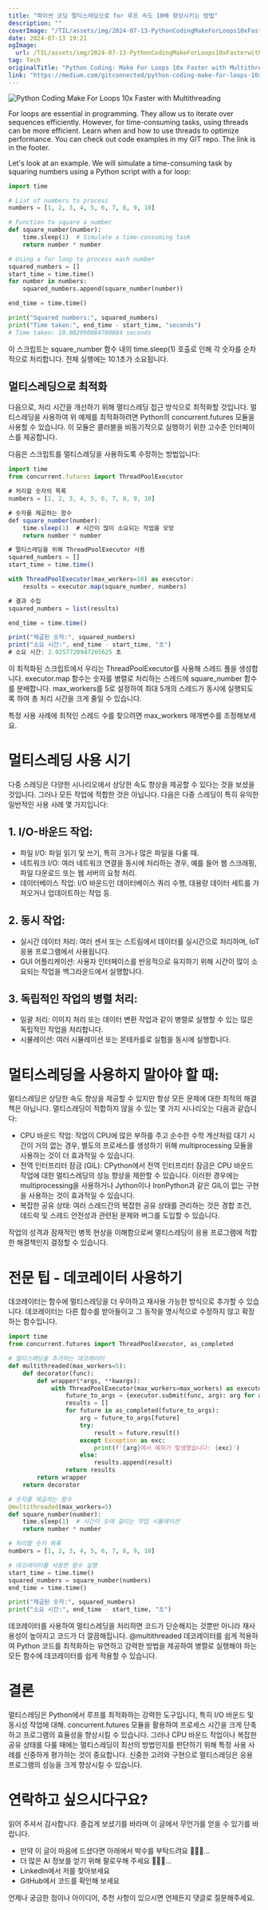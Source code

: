 ```yaml
---
title: "파이썬 코딩 멀티스레딩으로 for 루프 속도 10배 향상시키는 방법"
description: ""
coverImage: "/TIL/assets/img/2024-07-13-PythonCodingMakeForLoops10xFasterwithMultithreading_0.png"
date: 2024-07-13 19:21
ogImage: 
  url: /TIL/assets/img/2024-07-13-PythonCodingMakeForLoops10xFasterwithMultithreading_0.png
tag: Tech
originalTitle: "Python Coding: Make For Loops 10x Faster with Multithreading"
link: "https://medium.com/gitconnected/python-coding-make-for-loops-10x-faster-with-multithreading-63c3d5c5d9d9"
---
```




![Python Coding Make For Loops 10x Faster with Multithreading](/TIL/assets/img/2024-07-13-PythonCodingMakeForLoops10xFasterwithMultithreading_0.png)

For loops are essential in programming. They allow us to iterate over sequences efficiently. However, for time-consuming tasks, using threads can be more efficient. Learn when and how to use threads to optimize performance. You can check out code examples in my GIT repo. The link is in the footer.

Let's look at an example. We will simulate a time-consuming task by squaring numbers using a Python script with a for loop:

```python
import time

# List of numbers to process
numbers = [1, 2, 3, 4, 5, 6, 7, 8, 9, 10]

# Function to square a number
def square_number(number):
    time.sleep(1)  # Simulate a time-consuming task
    return number * number

# Using a for loop to process each number
squared_numbers = []
start_time = time.time()
for number in numbers:
    squared_numbers.append(square_number(number))

end_time = time.time()

print("Squared numbers:", squared_numbers)
print("Time taken:", end_time - start_time, "seconds")
# Time taken: 10.082990884780884 seconds
```


<div class="content-ad"></div>

이 스크립트는 square_number 함수 내의 time.sleep(1) 호출로 인해 각 숫자를 순차적으로 처리합니다. 전체 실행에는 10.1초가 소요됩니다.

## 멀티스레딩으로 최적화

다음으로, 처리 시간을 개선하기 위해 멀티스레딩 접근 방식으로 최적화할 것입니다. 멀티스레딩을 사용하여 위 예제를 최적화하려면 Python의 concurrent.futures 모듈을 사용할 수 있습니다. 이 모듈은 콜러블을 비동기적으로 실행하기 위한 고수준 인터페이스를 제공합니다.

다음은 스크립트를 멀티스레딩을 사용하도록 수정하는 방법입니다:

<div class="content-ad"></div>

```js
import time
from concurrent.futures import ThreadPoolExecutor

# 처리할 숫자의 목록
numbers = [1, 2, 3, 4, 5, 6, 7, 8, 9, 10]

# 숫자를 제곱하는 함수
def square_number(number):
    time.sleep(1)  # 시간이 많이 소요되는 작업을 모방
    return number * number

# 멀티스레딩을 위해 ThreadPoolExecutor 사용
squared_numbers = []
start_time = time.time()

with ThreadPoolExecutor(max_workers=10) as executor:
    results = executor.map(square_number, numbers)

# 결과 수집
squared_numbers = list(results)

end_time = time.time()

print("제곱된 숫자:", squared_numbers)
print("소요 시간:", end_time - start_time, "초")
# 소요 시간: 2.0257720947265625 초
```

이 최적화된 스크립트에서 우리는 ThreadPoolExecutor를 사용해 스레드 풀을 생성합니다. executor.map 함수는 숫자를 병렬로 처리하는 스레드에 square_number 함수를 분배합니다. max_workers를 5로 설정하여 최대 5개의 스레드가 동시에 실행되도록 하여 총 처리 시간을 크게 줄일 수 있습니다.

특정 사용 사례에 최적인 스레드 수를 찾으려면 max_workers 매개변수를 조정해보세요.

# 멀티스레딩 사용 시기


<div class="content-ad"></div>

다중 스레딩은 다양한 시나리오에서 상당한 속도 향상을 제공할 수 있다는 것을 보셨을 것입니다. 그러나 모든 작업에 적합한 것은 아닙니다. 다음은 다중 스레딩이 특히 유익한 일반적인 사용 사례 몇 가지입니다:

## 1. I/O-바운드 작업:

- 파일 I/O: 파일 읽기 및 쓰기, 특히 크거나 많은 파일을 다룰 때.
- 네트워크 I/O: 여러 네트워크 연결을 동시에 처리하는 경우, 예를 들어 웹 스크래핑, 파일 다운로드 또는 웹 서버의 요청 처리.
- 데이터베이스 작업: I/O 바운드인 데이터베이스 쿼리 수행, 대용량 데이터 세트를 가져오거나 업데이트하는 작업 등.

## 2. 동시 작업:

<div class="content-ad"></div>

- 실시간 데이터 처리: 여러 센서 또는 스트림에서 데이터를 실시간으로 처리하며, IoT 응용 프로그램에서 사용됩니다.
- GUI 어플리케이션: 사용자 인터페이스를 반응적으로 유지하기 위해 시간이 많이 소요되는 작업을 백그라운드에서 실행합니다.

## 3. 독립적인 작업의 병렬 처리:

- 일괄 처리: 이미지 처리 또는 데이터 변환 작업과 같이 병렬로 실행할 수 있는 많은 독립적인 작업을 처리합니다.
- 시뮬레이션: 여러 시뮬레이션 또는 몬테카를로 실험을 동시에 실행합니다.

# 멀티스레딩을 사용하지 말아야 할 때:

<div class="content-ad"></div>

멀티스레딩은 상당한 속도 향상을 제공할 수 있지만 항상 모든 문제에 대한 최적의 해결책은 아닙니다. 멀티스레딩이 적합하지 않을 수 있는 몇 가지 시나리오는 다음과 같습니다:

- CPU 바운드 작업: 작업이 CPU에 많은 부하를 주고 순수한 수학 계산처럼 대기 시간이 거의 없는 경우, 별도의 프로세스를 생성하기 위해 multiprocessing 모듈을 사용하는 것이 더 효과적일 수 있습니다.
- 전역 인터프리터 잠금 (GIL): CPython에서 전역 인터프리터 잠금은 CPU 바운드 작업에 대한 멀티스레딩의 성능 향상을 제한할 수 있습니다. 이러한 경우에는 multiprocessing을 사용하거나 Jython이나 IronPython과 같은 GIL이 없는 구현을 사용하는 것이 효과적일 수 있습니다.
- 복잡한 공유 상태: 여러 스레드간의 복잡한 공유 상태를 관리하는 것은 경합 조건, 데드락 및 스레드 안전성과 관련된 문제와 버그를 도입할 수 있습니다.

작업의 성격과 잠재적인 병목 현상을 이해함으로써 멀티스레딩이 응용 프로그램에 적합한 해결책인지 결정할 수 있습니다.

# 전문 팁 - 데코레이터 사용하기

<div class="content-ad"></div>

데코레이터는 함수에 멀티스레딩을 더 우아하고 재사용 가능한 방식으로 추가할 수 있습니다. 데코레이터는 다른 함수를 받아들이고 그 동작을 명시적으로 수정하지 않고 확장하는 함수입니다.

```python
import time
from concurrent.futures import ThreadPoolExecutor, as_completed

# 멀티스레딩을 추가하는 데코레이터
def multithreaded(max_workers=5):
    def decorator(func):
        def wrapper(*args, **kwargs):
            with ThreadPoolExecutor(max_workers=max_workers) as executor:
                future_to_args = {executor.submit(func, arg): arg for arg in args[0]}
                results = []
                for future in as_completed(future_to_args):
                    arg = future_to_args[future]
                    try:
                        result = future.result()
                    except Exception as exc:
                        print(f'{arg}에서 예외가 발생했습니다: {exc}')
                    else:
                        results.append(result)
                return results
        return wrapper
    return decorator

# 숫자를 제곱하는 함수
@multithreaded(max_workers=5)
def square_number(number):
    time.sleep(1)  # 시간이 오래 걸리는 작업 시뮬레이션
    return number * number

# 처리할 숫자 목록
numbers = [1, 2, 3, 4, 5, 6, 7, 8, 9, 10]

# 데코레이터를 사용한 함수 실행
start_time = time.time()
squared_numbers = square_number(numbers)
end_time = time.time()

print("제곱된 숫자:", squared_numbers)
print("소요 시간:", end_time - start_time, "초")
```

데코레이터를 사용하여 멀티스레딩을 처리하면 코드가 단순해지는 것뿐만 아니라 재사용성이 높아지고 코드가 더 깔끔해집니다. @multithreaded 데코레이터를 쉽게 적용하여 Python 코드를 최적화하는 유연하고 강력한 방법을 제공하여 병렬로 실행해야 하는 모든 함수에 데코레이터를 쉽게 적용할 수 있습니다.

# 결론

<div class="content-ad"></div>

멀티스레딩은 Python에서 루프를 최적화하는 강력한 도구입니다, 특히 I/O 바운드 및 동시성 작업에 대해. concurrent.futures 모듈을 활용하여 프로세스 시간을 크게 단축하고 프로그램의 효율성을 향상시킬 수 있습니다. 그러나 CPU 바운드 작업이나 복잡한 공유 상태를 다룰 때에는 멀티스레딩이 최선의 방법인지를 판단하기 위해 특정 사용 사례를 신중하게 평가하는 것이 중요합니다. 신중한 고려와 구현으로 멀티스레딩은 응용 프로그램의 성능을 크게 향상시킬 수 있습니다.

# 연락하고 싶으시다구요?

읽어 주셔서 감사합니다. 즐겁게 보셨기를 바라며 이 글에서 무언가를 얻을 수 있기를 바랍니다.

- 만약 이 글이 마음에 드셨다면 아래에서 박수를 부탁드려요 👏👏👏...
- 더 많은 AI 정보를 얻기 위해 팔로우해 주세요 🤖🤖🤖...
- LinkedIn에서 저를 찾아보세요
- GitHub에서 코드를 확인해 보세요

<div class="content-ad"></div>

언제나 궁금한 점이나 아이디어, 추천 사항이 있으시면 언제든지 댓글로 질문해주세요.